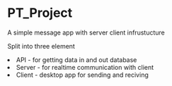 # PT_Project
A simple message app with server client infrustucture

Split into three element
<li>API - for getting data in and out database</li>
<li>Server - for realtime communication with client</li>
<li>Client - desktop app for sending and reciving</li>
